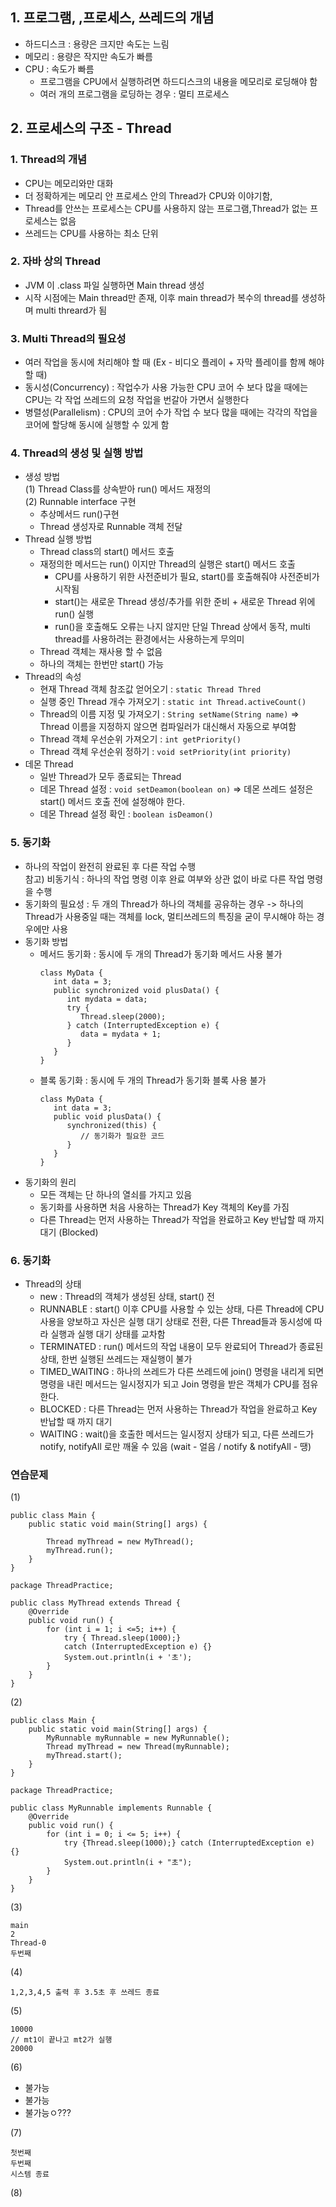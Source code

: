 ## 1. 프로그램, ,프로세스, 쓰레드의 개념

- 하드디스크 : 용량은 크지만 속도는 느림
- 메모리 : 용량은 작지만 속도가 빠름
- CPU : 속도가 빠름
  - 프로그램을 CPU에서 실행하려면 하드디스크의 내용을 메모리로 로딩해야 함
  - 여러 개의 프로그램을 로딩하는 경우 : 멀티 프로세스

## 2. 프로세스의 구조 - Thread

### 1. Thread의 개념

- CPU는 메모리와만 대화
- 더 정확하게는 메모리 안 프로세스 안의 Thread가 CPU와 이야기함,
- Thread를 안쓰는 프로세스는 CPU를 사용하지 않는 프로그램,Thread가 없는 프로세스는 없음
- 쓰레드는 CPU를 사용하는 최소 단위

### 2. 자바 상의 Thread

- JVM 이 .class 파일 실행하면 Main thread 생성
- 시작 시점에는 Main thread만 존재, 이후 main thread가 복수의 thread를 생성하며 multi threard가 됨

### 3. Multi Thread의 필요성

- 여러 작업을 동시에 처리해야 할 때 (Ex - 비디오 플레이 + 자막 플레이를 함께 해야 할 때)
- 동시성(Concurrency) : 작업수가 사용 가능한 CPU 코어 수 보다 많을 때에는 CPU는 각 작업 쓰레드의 요청 작업을 번갈아 가면서 실행한다
- 병렬성(Parallelism) : CPU의 코어 수가 작업 수 보다 많을 때에는 각각의 작업을 코어에 할당해 동시에 실행할 수 있게 함

### 4. Thread의 생성 및 실행 방법

- 생성 방법 <br>
  (1) Thread Class를 상속받아 run() 메서드 재정의<br>
  (2) Runnable interface 구현
  - 추상메서드 run()구현
  - Thread 생성자로 Runnable 객체 전달
- Thread 실행 방법
  - Thread class의 start() 메서드 호출
  - 재정의한 메서드는 run() 이지만 Thread의 실행은 start() 메서드 호출
    - CPU를 사용하기 위한 사전준비가 필요, start()를 호출해줘야 사전준비가 시작됨
    - start()는 새로운 Thread 생성/추가를 위한 준비 + 새로운 Thread 위에 run() 실행
    - run()을 호출해도 오류는 나지 않지만 단일 Thread 상에서 동작, multi thread를 사용하려는 환경에서는 사용하는게 무의미
  - Thread 객체는 재사용 할 수 없음
  - 하나의 객체는 한번만 start() 가능
- Thread의 속성
  - 현재 Thread 객체 참조값 얻어오기 : `static Thread Thred`
  - 실행 중인 Thread 개수 가져오기 : `static int Thread.activeCount()`
  - Thread의 이름 지정 및 가져오기 : `String setName(String name)` => Thread 이름을 지정하지 않으면 컴파일러가 대신해서 자동으로 부여함
  - Thread 객체 우선순위 가져오기 : `int getPriority()`
  - Thread 객체 우선순위 정하기 : `void setPriority(int priority)`
- 데몬 Thread
  - 일반 Thread가 모두 종료되는 Thread
  - 데몬 Thread 설정 : `void setDeamon(boolean on)` => 데몬 쓰레드 설정은 start() 메서드 호출 전에 설정해야 한다.
  - 데몬 Thread 설정 확인 : `boolean isDeamon()`

### 5. 동기화

- 하나의 작업이 완전히 완료된 후 다른 작업 수행<br>
  참고) 비동기식 : 하나의 작업 명령 이후 완료 여부와 상관 없이 바로 다른 작업 명령을 수행
- 동기화의 필요성 : 두 개의 Thread가 하나의 객체를 공유하는 경우 -> 하나의 Thread가 사용중일 때는 객체를 lock, 멀티쓰레드의 특징을 굳이 무시해야 하는 경우에만 사용
- 동기화 방법
  - 메서드 동기화 : 동시에 두 개의 Thread가 동기화 메서드 사용 불가
    ```
    class MyData {
       int data = 3;
       public synchronized void plusData() {
          int mydata = data;
          try {
             Thread.sleep(2000);
          } catch (InterruptedException e) {
             data = mydata + 1;
          }
       }
    }
    ```
  - 블록 동기화 : 동시에 두 개의 Thread가 동기화 블록 사용 불가
    ```
    class MyData {
       int data = 3;
       public void plusData() {
          synchronized(this) {
             // 동기화가 필요한 코드
          }
       }
    }
    ```
- 동기화의 원리
  - 모든 객체는 단 하나의 열쇠를 가지고 있음
  - 동기화를 사용하면 처음 사용하는 Thread가 Key 객체의 Key를 가짐
  - 다른 Thread는 먼저 사용하는 Thread가 작업을 완료하고 Key 반납할 때 까지 대기 (Blocked)

### 6. 동기화

- Thread의 상태
  - new : Thread의 객체가 생성된 상태, start() 전
  - RUNNABLE : start() 이후 CPU를 사용할 수 있는 상태, 다른 Thread에 CPU 사용을 양보하고 자신은 실행 대기 상태로 전환, 다른 Thread들과 동시성에 따라 실행과 실행 대기 상태를 교차함
  - TERMINATED : run() 메서드의 작업 내용이 모두 완료되어 Thread가 종료된 상태, 한번 실행된 쓰레드는 재실행이 불가
  - TIMED_WAITING : 하나의 쓰레드가 다른 쓰레드에 join() 명령을 내리게 되면 명령을 내린 메서드는 일시정지가 되고 Join 명령을 받은 객체가 CPU를 점유한다.
  - BLOCKED : 다른 Thread는 먼저 사용하는 Thread가 작업을 완료하고 Key 반납할 때 까지 대기
  - WAITING : wait()을 호출한 메서드는 일시정지 상태가 되고, 다른 쓰레드가 notify, notifyAll 로만 깨울 수 있음 (wait - 얼음 / notify & notifyAll - 땡)

### 연습문제

(1)

```
public class Main {
    public static void main(String[] args) {

        Thread myThread = new MyThread();
        myThread.run();
    }
}

package ThreadPractice;

public class MyThread extends Thread {
    @Override
    public void run() {
        for (int i = 1; i <=5; i++) {
            try { Thread.sleep(1000);}
            catch (InterruptedException e) {}
            System.out.println(i + '초');
        }
    }
}
```

(2)

```
public class Main {
    public static void main(String[] args) {
        MyRunnable myRunnable = new MyRunnable();
        Thread myThread = new Thread(myRunnable);
        myThread.start();
    }
}

package ThreadPractice;

public class MyRunnable implements Runnable {
    @Override
    public void run() {
        for (int i = 0; i <= 5; i++) {
            try {Thread.sleep(1000);} catch (InterruptedException e) {}
            System.out.println(i + "초");
        }
    }
}

```

(3)

```
main
2
Thread-0
두번째
```

(4)

```
1,2,3,4,5 출력 후 3.5초 후 쓰레드 종료
```

(5)
```
10000
// mt1이 끝나고 mt2가 실행
20000
```
(6)
* 불가능
* 불가능
* 불가능ㅇ???

(7)
```
첫번째
두번째
시스템 종료
```

(8) 

